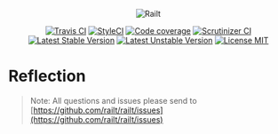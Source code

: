 <p align="center">
    <img src="https://railt.org/img/logo-dark.svg" alt="Railt" />
</p>

<p align="center">
    <a href="https://travis-ci.org/railt/reflection"><img src="https://travis-ci.org/railt/reflection.svg?branch=master" alt="Travis CI" /></a>
    <a href="https://styleci.io/repos/116900780?branch=master"><img src="https://styleci.io/repos/116900780/shield?b=master" alt="StyleCI" /></a>
    <a href="https://scrutinizer-ci.com/g/railt/reflection/?branch=master"><img src="https://scrutinizer-ci.com/g/railt/reflection/badges/coverage.png?b=master" alt="Code coverage" /></a>
    <a href="https://scrutinizer-ci.com/g/railt/reflection/?branch=master"><img src="https://scrutinizer-ci.com/g/railt/reflection/badges/quality-score.png?b=master" alt="Scrutinizer CI" /></a>
    <a href="https://packagist.org/packages/railt/reflection"><img src="https://poser.pugx.org/railt/reflection/version" alt="Latest Stable Version"></a>
    <a href="https://packagist.org/packages/railt/reflection"><img src="https://poser.pugx.org/railt/reflection/v/unstable" alt="Latest Unstable Version"></a>
    <a href="https://raw.githubusercontent.com/railt/reflection/master/LICENSE.md"><img src="https://poser.pugx.org/railt/reflection/license" alt="License MIT"></a>
</p>

# Reflection

> Note: All questions and issues please send 
to [https://github.com/railt/railt/issues](https://github.com/railt/railt/issues)



